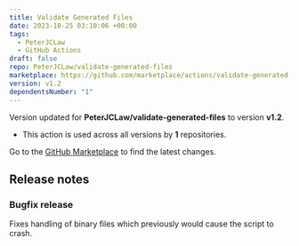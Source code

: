```yaml
---
title: Validate Generated Files
date: 2023-10-25 03:10:06 +00:00
tags:
  - PeterJCLaw
  - GitHub Actions
draft: false
repo: PeterJCLaw/validate-generated-files
marketplace: https://github.com/marketplace/actions/validate-generated-files
version: v1.2
dependentsNumber: "1"
---
```



Version updated for **PeterJCLaw/validate-generated-files** to version **v1.2**.
- This action is used across all versions by **1** repositories.

Go to the [GitHub Marketplace](https://github.com/marketplace/actions/validate-generated-files) to find the latest changes.

## Release notes

### Bugfix release

Fixes handling of binary files which previously would cause the script to crash.

